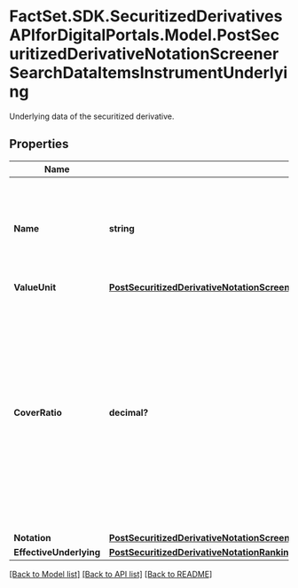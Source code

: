 # FactSet.SDK.SecuritizedDerivativesAPIforDigitalPortals.Model.PostSecuritizedDerivativeNotationScreenerSearchDataItemsInstrumentUnderlying
Underlying data of the securitized derivative.

## Properties

Name | Type | Description | Notes
------------ | ------------- | ------------- | -------------
**Name** | **string** | Name of the underlying, provided also if there is no notation for the underlying. | [optional] 
**ValueUnit** | [**PostSecuritizedDerivativeNotationScreenerSearchDataItemsInstrumentUnderlyingValueUnit**](PostSecuritizedDerivativeNotationScreenerSearchDataItemsInstrumentUnderlyingValueUnit.md) |  | [optional] 
**CoverRatio** | **decimal?** | Cover ratio. It indicates the number of units of the underlying to which the securitized derivative refers. If the underlying is a bond the cover ratio represents the value of one percentage point.  | [optional] 
**Notation** | [**PostSecuritizedDerivativeNotationScreenerSearchDataItemsInstrumentUnderlyingNotation**](PostSecuritizedDerivativeNotationScreenerSearchDataItemsInstrumentUnderlyingNotation.md) |  | [optional] 
**EffectiveUnderlying** | [**PostSecuritizedDerivativeNotationRankingIntradayListDataItemsUnderlyingEffectiveUnderlying**](PostSecuritizedDerivativeNotationRankingIntradayListDataItemsUnderlyingEffectiveUnderlying.md) |  | [optional] 

[[Back to Model list]](../README.md#documentation-for-models) [[Back to API list]](../README.md#documentation-for-api-endpoints) [[Back to README]](../README.md)

